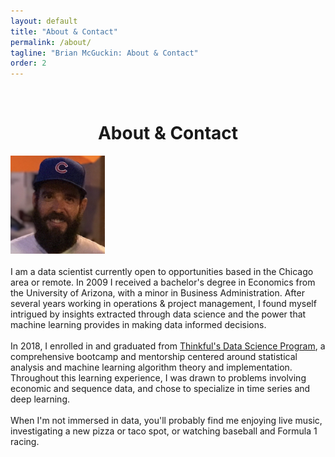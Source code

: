 ```yaml
---
layout: default
title: "About & Contact"
permalink: /about/
tagline: "Brian McGuckin: About & Contact"
order: 2
---
```

<br>
<head>
<h1 style="text-align:center">About & Contact</h1>
<link rel="stylesheet" href="https://use.fontawesome.com/releases/v5.4.2/css/all.css">
</head>

<body>
<img style="align:center" src="https://raw.githubusercontent.com/brianmcguckin/brianmcguckin.github.io/master/images/brian.png" width="30%"><br>
<br>
I am a data scientist currently open to opportunities based in the Chicago area or remote. In 2009 I received a bachelor's degree in Economics from the University of Arizona, with a minor in Business Administration. After several years working in operations & project management, I found myself intrigued by insights extracted through data science and the power that machine learning provides in making data informed decisions.<br>
<br>
In 2018, I enrolled in and graduated from <a href="https://www.thinkful.com/bootcamp/data-science/flexible/#specializations">Thinkful's Data Science Program</a>, a comprehensive bootcamp and mentorship centered around statistical analysis and machine learning algorithm theory and implementation. Throughout this learning experience, I was drawn to problems involving economic and sequence data, and chose to specialize in time series and deep learning.<br>
<br>
When I'm not immersed in data, you'll probably find me enjoying live music, investigating a new pizza or taco spot, or watching baseball and Formula 1 racing.<br>
<br>
<a href="https://github.com/brianmcguckin">
  <i class="fab fa-github" style="font-size:36px;color:black"></i>
</a>

<a href="https://www.linkedin.com/in/bmcguckin/">
  <i class="fab fa-linkedin" style="font-size:36px;color:#0077B5"></i>
</a>

<a href="https://angel.co/brianmcguckin">
  <i class="fab fa-angellist" style="font-size:36px;color:black"></i>
</a>

<a href="mailto:bmcguckin87@gmail.com">
  <i class="fas fa-envelope" style="font-size:36px;color:#dd4b39"></i>
</a>
<br>
</body>

